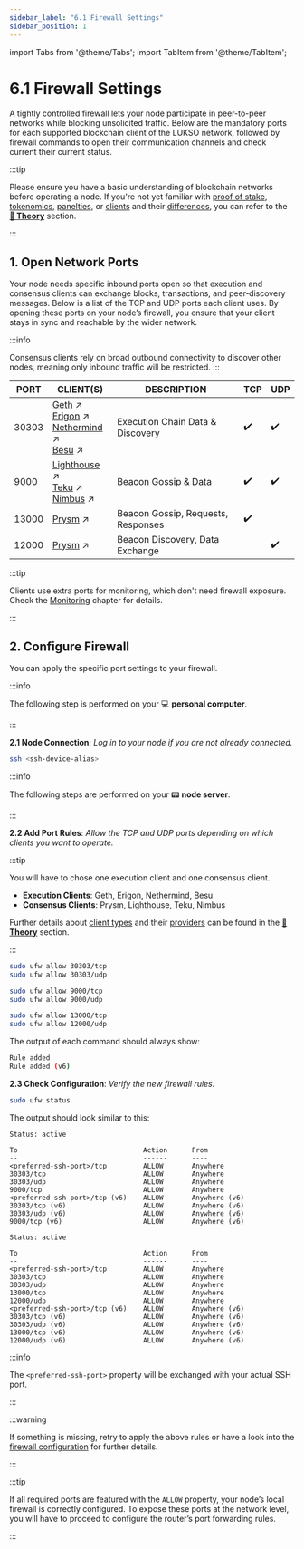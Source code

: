 ```yaml
---
sidebar_label: "6.1 Firewall Settings"
sidebar_position: 1
---
```


import Tabs from '@theme/Tabs';
import TabItem from '@theme/TabItem';

# 6.1 Firewall Settings

A tightly controlled firewall lets your node participate in peer-to-peer networks while blocking unsolicited traffic. Below are the mandatory ports for each supported blockchain client of the LUKSO network, followed by firewall commands to open their communication channels and check current their current status.

:::tip

Please ensure you have a basic understanding of blockchain networks before operating a node. If you're not yet familiar with [proof of stake](/docs/theory/blockchain-knowledge/proof-of-stake.md), [tokenomics](/docs/theory/blockchain-knowledge/tokenomics.md), [panelties](/docs/theory/blockchain-knowledge/slashing-and-panelties.md), or [clients](/docs/theory/blockchain-knowledge/client-types.md) and their [differences](/docs/theory/blockchain-knowledge/client-providers.md), you can refer to the [**🧠 Theory**](/docs/theory/blockchain-knowledge/proof-of-stake.md) section.

:::

## 1. Open Network Ports

Your node needs specific inbound ports open so that execution and consensus clients can exchange blocks, transactions, and peer‑discovery messages. Below is a list of the TCP and UDP ports each client uses. By opening these ports on your node’s firewall, you ensure that your client stays in sync and reachable by the wider network.

:::info

Consensus clients rely on broad outbound connectivity to discover other nodes, meaning only inbound traffic will be restricted.
:::

| PORT  | CLIENT(S)                                                       | DESCRIPTION                        | TCP | UDP |
| ----- | --------------------------------------------------------------- | ---------------------------------- | --- | --- |
| 30303 | [Geth] ↗ <br />[Erigon] ↗ <br /> [Nethermind] ↗ <br /> [Besu] ↗ | Execution Chain Data & Discovery   | ✔️  | ✔️  |
| 9000  | [Lighthouse] ↗ <br /> [Teku] ↗ <br /> [Nimbus] ↗ <br />         | Beacon Gossip & Data               | ✔️  | ✔️  |
| 13000 | [Prysm] ↗                                                       | Beacon Gossip, Requests, Responses | ✔️  |     |
| 12000 | [Prysm] ↗                                                       | Beacon Discovery, Data Exchange    |     | ✔️  |

:::tip

Clients use extra ports for monitoring, which don't need firewall exposure. Check the [Monitoring](/docs/guides/monitoring/introduction.md) chapter for details.

:::

## 2. Configure Firewall

You can apply the specific port settings to your firewall.

:::info

The following step is performed on your 💻 **personal computer**.

:::

**2.1 Node Connection**: _Log in to your node if you are not already connected._

```sh
ssh <ssh-device-alias>
```

:::info

The following steps are performed on your 📟 **node server**.

:::

**2.2 Add Port Rules**: _Allow the TCP and UDP ports depending on which clients you want to operate._

:::tip

You will have to chose one execution client and one consensus client.

- **Execution Clients**: Geth, Erigon, Nethermind, Besu
- **Consensus Clients**: Prysm, Lighthouse, Teku, Nimbus

Further details about [client types](/docs/theory/blockchain-knowledge/client-types.md) and their [providers](/docs/theory/blockchain-knowledge/client-providers.md) can be found in the [**🧠 Theory**](/docs/theory/blockchain-knowledge/proof-of-stake.md) section.

:::

<Tabs>
  <TabItem value="execution" label="Geth, Erigon, Nethermind, Besu">

```sh
sudo ufw allow 30303/tcp
sudo ufw allow 30303/udp
```

</TabItem> <TabItem value="consensus" label="Lighthouse, Teku, Nimbus">

```sh
sudo ufw allow 9000/tcp
sudo ufw allow 9000/udp
```

</TabItem> <TabItem value="prysm" label="Prysm">

```sh
sudo ufw allow 13000/tcp
sudo ufw allow 12000/udp
```

</TabItem> </Tabs>

The output of each command should always show:

```sh
Rule added
Rule added (v6)
```

**2.3 Check Configuration**: _Verify the new firewall rules._

```sh
sudo ufw status
```

The output should look similar to this:

<Tabs>
  <TabItem value="execution" label="Execution Client + Lighthouse, Teku, or Nimbus">

```text
Status: active

To                               Action      From
--                               ------      ----
<preferred-ssh-port>/tcp         ALLOW       Anywhere
30303/tcp                        ALLOW       Anywhere
30303/udp                        ALLOW       Anywhere
9000/tcp                         ALLOW       Anywhere
<preferred-ssh-port>/tcp (v6)    ALLOW       Anywhere (v6)
30303/tcp (v6)                   ALLOW       Anywhere (v6)
30303/udp (v6)                   ALLOW       Anywhere (v6)
9000/tcp (v6)                    ALLOW       Anywhere (v6)
```

</TabItem> <TabItem value="prysm" label="Execution Client + Prysm">

```text
Status: active

To                               Action      From
--                               ------      ----
<preferred-ssh-port>/tcp         ALLOW       Anywhere
30303/tcp                        ALLOW       Anywhere
30303/udp                        ALLOW       Anywhere
13000/tcp                        ALLOW       Anywhere
12000/udp                        ALLOW       Anywhere
<preferred-ssh-port>/tcp (v6)    ALLOW       Anywhere (v6)
30303/tcp (v6)                   ALLOW       Anywhere (v6)
30303/udp (v6)                   ALLOW       Anywhere (v6)
13000/tcp (v6)                   ALLOW       Anywhere (v6)
12000/udp (v6)                   ALLOW       Anywhere (v6)
```

</TabItem> </Tabs>

:::info

The `<preferred-ssh-port>` property will be exchanged with your actual SSH port.

:::

:::warning

If something is missing, retry to apply the above rules or have a look into the [firewall configuration](/docs/guides/system-setup/firewall-configuration.md) for further details.

:::

:::tip

If all required ports are featured with the `ALLOW` property, your node’s local firewall is correctly configured. To expose these ports at the network level, you will have to proceed to configure the router’s port forwarding rules.

:::

[Geth]: https://github.com/ethereum/go-ethereum#configuration
[Erigon]: https://github.com/ledgerwatch/erigon#default-ports-and-firewalls
[Nethermind]: https://www.quicknode.com/guides/infrastructure/node-setup/how-to-run-nethermind-node#firewall-configuration
[Besu]: https://besu.hyperledger.org/stable/public-networks/how-to/connect/configure-ports#:~:text=To%20enable%20Prometheus%20to%20access,defaults%20are%209545%20and%209001%20.
[Lighthouse]: https://lighthouse-book.sigmaprime.io/faq.html?highlight=9000#do-i-need-to-set-up-any-port-mappings
[Prysm]: https://docs.prylabs.network/docs/prysm-usage/p2p-host-ip#configure-your-firewall
[Teku]: https://docs.teku.consensys.io/how-to/find-and-connect/improve-connectivity#configure-ports
[Nimbus]: https://nimbus.guide/networking.html
